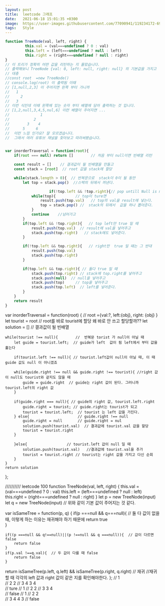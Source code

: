 ```yaml
---
layout: post
title:  leetcode 그래프
date:   2021-06-18 15:01:35 +0300
image:  https://user-images.githubusercontent.com/77090941/119234172-69717180-bb67-11eb-8acc-f687aa97de80.jpg
tags:   Style
---
```

```js
function TreeNode(val, left, right) {
         this.val = (val===undefined ? 0 : val)
         this.left = (left===undefined ? null : left)
         this.right = (right===undefined ? null : right)
}
// 이 트리가 정확히 어떤 값을 리턴하는 지 몰랐습니다. 
// 출력해보니 TreeNode {val: 0, left: null, right: null} 의 기본값을 가지고  
// 대충  
//const root  =new TreeNode() 
// console.log(root) 이 출력됨 이때  
// [1,null,2,3] 이 주어지면 왼쪽 부터 가니까
//   1
//     2
//   3
// 이런 식인데 이때 왼쪽에 있는 숫자 부터 배열에 담아 출력하는 것 입니다.
// [1,2,null,3,4,5,nul,6] 이런 배열이 주어지면 ...
//              1
//           2
//        3    4
//      5     6    
//  이런 느낌 인가요? 잘 모르겠습니다.
//  그래서 여러 유튜브 채널을 찾아보고 따라써봤습니다.


var inorderTraversal = function(root){
    if(root === null) return []        // 처음 부터 null이면 빈배열 리턴

    const result = []    // 결과값이 될 빈배열을 만들고
    const stack = [root]  // root 값을 stack에 할당 

    while(stack.length > 0){  // 반복문으로  stack이 0이 될 동안 
        let top = stack.pop()  //스택의 뒤에서 꺼낸다.

                    if(!top.left && !top.right){// pop untill Null is met
            while(top){         // top이 ture면 
                result.push(top.val)   // top의 val을 result에 넣는다. 
                top = stack.pop() //  stack의 뒤에서  값을 하나 뽑아준다.
            }
            continue    //넘어가고
        }
        if(top.left && !top.right){   // top left만 true 일 때
            result.push(top.val)  // result에 val을 넣어주고 
            stack.push(top.right)   // stack에도 넣어준다. 
        }

        if(!top.left && top.right){   // right만  true 일 때는 그 반대
            result.push(top.val)    
            stack.push(top.right)
        }

        if(top.left && top.right){ // 둘다 true 일 때
            stack.push(top.right) // stack에 top.right를 넣어주고 
            stack.push(null)  // null을 넣어주고
            stack.push(top)     // top을 넣어주고 
            stack.push(top.left)  // left를 넣어준다.
        }
    }
    return result 
}

````````````


var inorderTraversal = function(root) {    // root ={val:?,  left:{obj}, right: {obj} }
    let tourist = root    // root를 바로 tourist에 할당 왜 바로 안 쓰고 할당할까??
    let solution = []  // 결과값이 될 빈배열
    
    while(tourist !== null){        //  반복문 torist 가 null이 아닐 때
        let guide = tourist.left;  // guide가 left  값이 됨 left에서 부터 값을 훑는다
        
        if(tourist.left !== null){ // tourist.left값이 null이 아닐 때, 이 때 guide 값도 null 이 아니겠죠

        while(guide.right !== null && guide.right !== tourist){ //right 값이 null도 tourist와 같지도 않을 때
            guide = guide.right  // guide는 right 값이 된다. 그러니까 tourist.left의 right 값 
        }
        
        if(guide.right === null){ // guide의 right 값, tourist.left.right 
            guide.right = tourist; // guide.right는 tourist가 되고
            tourist = tourist.left;  // tourist 는 left 값을 가진다. 
        } else{                      // guide.right !== null
            guide.right = null       // guide.right = nul 
            solution.push(tourist.val)  // 결과값에 tourist.val 값을 할당 
            tourist = tourist.right 
        } 
            
        }else{                  // tourist.left 값이 null 일 때
            solution.push(tourist.val)   //결과값에 tourist.val을 추가
            tourist = tourist.right // tourist는 right 값을 가지고 다신 순회
        }
    }
    return solution
};



////////// leetcode 100
function TreeNode(val, left, right) {
    this.val = (val===undefined ? 0 : val)
    this.left = (left===undefined ? null : left)
    this.right = (right===undefined ? null : right)
}
let p = new TreeNode(input)
let q = new TreeNode(input)
// 위와 같이 기본 값이 주어지는 것 같다. 

var isSameTree = function(p, q) {
    if(p ===null && q===null){ // 둘 다 값이 없을 때, 이렇게 하는 이유는 재귀해야 하기 때문에
        return true         
    }
    
    if((p ===null && q!==null)||(p !==null && q ===null)){  // 값이 다르면 false
        return false
    }
    if(p.val !==q.val){  // 두 값이 다를 때 false
        return false
    }
   return isSameTree(p.left, q.left) && isSameTree(p.right, q.right) // 재귀
   //재귀 할 때 각각의 left 값과 right 값이 같은 지를 확인해야한다.
};
//          1           
//       2      2
//     3   4   3  4  
//    ture
//          1
//        2    2
//     3      3  4   
//    false
//         1
//      2      2  
//    3   4   4   3 
//      false